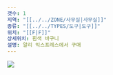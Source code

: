 ```yaml
---
갯수: 1
지역: "[[../../ZONE/사무실|사무실]]"
종류: "[[../../TYPES/도구|도구]]"
위치: "[[F|F]]"
상세위치: 흰색 바구니
설명: 알리 익스프레스에서 구매
---
```

![](http://192.168.50.22/devices/240607_IMG_0181.jpg)